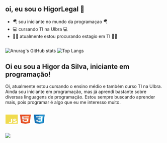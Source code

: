 ## oi, eu sou o HigorLegal 👋

- 🪂 sou iniciante no mundo da programaçao 🪂
- 💻 cursando TI na Ulbra 💻
- 👨‍💻 atualmente estou procurando estagio em TI 👨‍💻


##

  
![Anurag's GitHub stats](https://github-readme-stats.vercel.app/api?username=higorLegal&show_icons=true&theme=dark&include_all_commits=true&hide_rank=true)
![Top Langs](https://github-readme-stats.vercel.app/api/top-langs/?username=HigorLegal&layout=compact&theme=dark)


  ## Oi eu sou a Higor da Silva, iniciante em programação!
  
Oi, atualmente estou cursando o ensino médio e também curso TI na Ulbra. Ainda sou iniciante em programação, mas já aprendi bastante sobre diversas linguagens de programação. Estou sempre buscando aprender mais, pois programar é algo que eu me interesso muito.

<div style="display: inline_block"><br>
  <img align="center" alt="Higor-Js" height="30" width="40" src="https://raw.githubusercontent.com/devicons/devicon/master/icons/javascript/javascript-plain.svg">
  <img align="center" alt="Higor-HTML" height="30" width="40" src="https://raw.githubusercontent.com/devicons/devicon/master/icons/html5/html5-original.svg">
  <img align="center" alt="Higor-CSS" height="30" width="40" src="https://raw.githubusercontent.com/devicons/devicon/master/icons/css3/css3-original.svg">

  
  ##
 
<div>
<div  style="display: inline_block">

  
  <a href="https://www.linkedin.com/in/higor-da-silva-4ab854289)" target="_blank"><img src="https://img.shields.io/badge/-LinkedIn-%230077B5?style=for-the-badge&logo=linkedin&logoColor=white" target="_blank"></a> 
  
</div>



